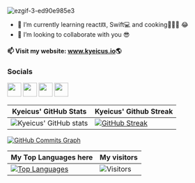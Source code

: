 
![ezgif-3-ed90e985e3](https://user-images.githubusercontent.com/53126629/152369560-4bd0ee56-9534-47a0-9885-2c44c002a563.gif)


- 🌱 I’m currently learning react𝌔, Swift💻 and cooking🧑🏼‍🍳 😂
- 👯 I’m looking to collaborate with you 😎
#### 📫 Visit my website: <a href="https://kyeicus.github.io" target="_blank">www.kyeicus.io</a>🌎



### Socials
                  
<p align="left">
<a href="https://www.github.com/kyeicus" target="_blank" rel="noreferrer"><img src="https://kwabena-abrokwa-github.s3.af-south-1.amazonaws.com/github-dark.svg" width="32" height="32" /></a>
  <a href="https://www.linkedin.com/in/kyeicus" target="_blank" rel="noreferrer"><img src="https://kwabena-abrokwa-github.s3.af-south-1.amazonaws.com/linkedin.svg" width="32" height="32" /></a>
  <a href="https://www.twitter.com/kyeicus" target="_blank" rel="noreferrer"><img src="https://kwabena-abrokwa-github.s3.af-south-1.amazonaws.com/twitter.svg" width="32" height="32" /></a>
  <a href="https://www.instagram.com/kyeicus" target="_blank" rel="noreferrer"><img src="https://kwabena-abrokwa-github.s3.af-south-1.amazonaws.com/instagram.svg" width="32" height="32" /></a></p>
  
  
<b>Kyeicus' GitHub Stats</b> |Kyeicus' Github Streak|
|-|-|
|![Kyeicus' GitHub stats](https://github-readme-stats.vercel.app/api?username=kyeicus&theme=radical&show_icons=true)|[![GitHub Streak](http://github-readme-streak-stats.herokuapp.com?user=kyeicus&theme=radical)](https://www.kyeicus.github.io)|


<a href="http://www.github.com/kyeicus"><img src="https://activity-graph.herokuapp.com/graph?username=kyeicus&count_private=true&bg_color=1c1917&color=ffffff&line=0891b2&point=ffffff&area_color=1c1917&area=true&hide_border=true&custom_title=GitHub%20Commits%20Graph" alt="GitHub Commits Graph" /></a>

|My Top Languages here|My visitors|
|-|-|
 |<a href="https://github.com/kyeicus" align="left"><img src="https://github-readme-stats.vercel.app/api/top-langs/?username=kyeicus&langs_count=10&count_private=true&title_color=0891b2&text_color=ffffff&icon_color=0891b2&bg_color=1c1917&hide_border=true&locale=en&custom_title=Top%20%Languages" alt="Top Languages" /></a>|![Visitors](https://profile-counter.glitch.me/kyeicus/count.svg)|
 


<!-- | |

[![Kyeicus' wakatime stats](https://github-readme-stats.vercel.app/api/wakatime?username=kyeicus)](https://github.com/kyeicus/github-readme-stats) -->


